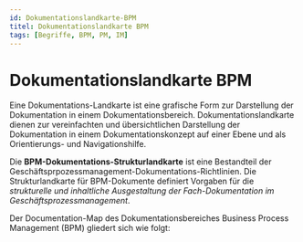 ```yaml
---
id: Dokumentationslandkarte-BPM
titel: Dokumentationslandkarte BPM
tags: [Begriffe, BPM, PM, IM]
---
```


# Dokumentationslandkarte BPM

Eine Dokumentations-Landkarte ist eine grafische Form zur Darstellung der Dokumentation in einem Dokumentationsbereich. Dokumentationslandkarte dienen zur vereinfachten und übersichtlichen Darstellung der Dokumentation in einem Dokumentationskonzept auf einer Ebene und als Orientierungs- und Navigationshilfe. 

Die **BPM-Dokumentations-Strukturlandkarte** ist eine Bestandteil der Geschäftsprpozessmanagement-Dokumentations-Richtlinien. Die Strukturlandkarte für BPM-Dokumente definiert Vorgaben für die *strukturelle und inhaltliche Ausgestaltung der Fach-Dokumentation im Geschäftsprozessmanagement*.

Der Documentation-Map des Dokumentationsbereiches Business Process Management (BPM) gliedert sich wie folgt:

